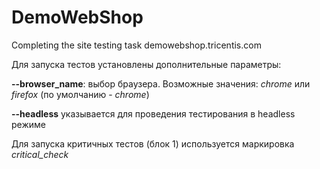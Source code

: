 # DemoWebShop
Completing the site testing task demowebshop.tricentis.com

Для запуска тестов установлены дополнительные параметры:

<b>--browser_name</b>: выбор браузера. Возможные значения: <i>chrome</i> или <i>firefox</i> (по умолчанию - <i>chrome</i>)

<b>--headless</b> указывается для проведения тестирования в headless режиме

Для запуска критичных тестов (блок 1) используется маркировка <i>critical_check</i>